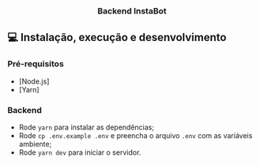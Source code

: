 <h3 align="center">
  Backend InstaBot
</h3>



## 💻 Instalação, execução e desenvolvimento

### Pré-requisitos

- [Node.js]
- [Yarn]


### Backend

- Rode `yarn` para instalar as dependências;
- Rode `cp .env.example .env` e preencha o arquivo `.env` com as variáveis ambiente;
- Rode `yarn dev` para iniciar o servidor.


